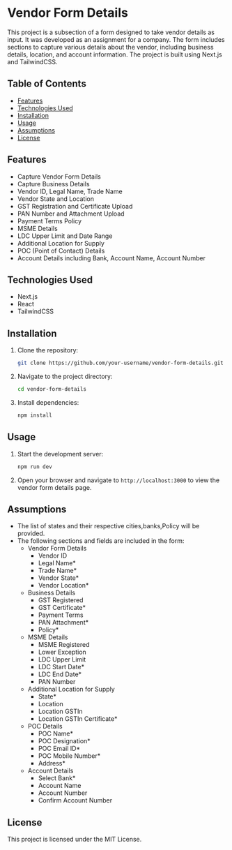 # Vendor Form Details

This project is a subsection of a form designed to take vendor details as input. It was developed as an assignment for a company. The form includes sections to capture various details about the vendor, including business details, location, and account information. The project is built using Next.js and TailwindCSS.

## Table of Contents
- [Features](#features)
- [Technologies Used](#technologies-used)
- [Installation](#installation)
- [Usage](#usage)
- [Assumptions](#assumptions)
- [License](#license)

## Features
- Capture Vendor Form Details
- Capture Business Details
- Vendor ID, Legal Name, Trade Name
- Vendor State and Location
- GST Registration and Certificate Upload
- PAN Number and Attachment Upload
- Payment Terms Policy
- MSME Details
- LDC Upper Limit and Date Range
- Additional Location for Supply
- POC (Point of Contact) Details
- Account Details including Bank, Account Name, Account Number

## Technologies Used
- Next.js
- React
- TailwindCSS

## Installation
1. Clone the repository:
    ```bash
    git clone https://github.com/your-username/vendor-form-details.git
    ```
2. Navigate to the project directory:
    ```bash
    cd vendor-form-details
    ```
3. Install dependencies:
    ```bash
    npm install
    ```

## Usage
1. Start the development server:
    ```bash
    npm run dev
    ```
2. Open your browser and navigate to `http://localhost:3000` to view the vendor form details page.

## Assumptions
- The list of states and their respective cities,banks,Policy will be provided.
- The following sections and fields are included in the form:
  - Vendor Form Details
    - Vendor ID
    - Legal Name*
    - Trade Name*
    - Vendor State*
    - Vendor Location*
  - Business Details
    - GST Registered
    - GST Certificate*
    - Payment Terms
    - PAN Attachment*
    - Policy*
  - MSME Details
    - MSME Registered
    - Lower Exception
    - LDC Upper Limit
    - LDC Start Date*
    - LDC End Date*
    - PAN Number
  - Additional Location for Supply
    - State*
    - Location
    - Location GSTIn
    - Location GSTIn Certificate*
  - POC Details
    - POC Name*
    - POC Designation*
    - POC Email ID*
    - POC Mobile Number*
    - Address*
  - Account Details
    - Select Bank*
    - Account Name
    - Account Number
    - Confirm Account Number

## License
This project is licensed under the MIT License.
